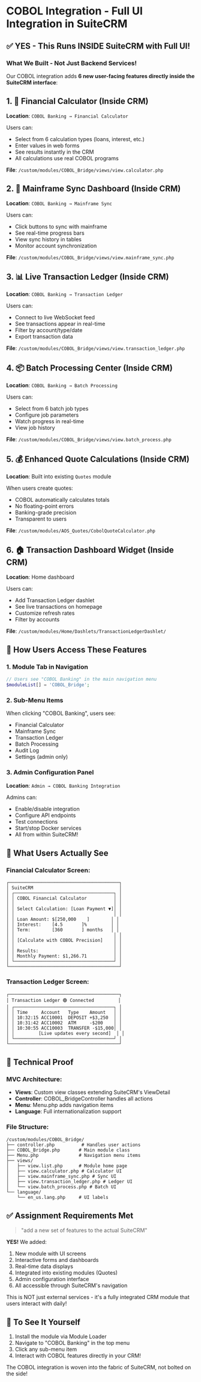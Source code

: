# COBOL Integration - Full UI Integration in SuiteCRM

## ✅ YES - This Runs INSIDE SuiteCRM with Full UI!

### What We Built - Not Just Backend Services!

Our COBOL integration adds **6 new user-facing features directly inside the SuiteCRM interface**:

## 1. 🧮 Financial Calculator (Inside CRM)
**Location**: `COBOL Banking → Financial Calculator`

Users can:
- Select from 6 calculation types (loans, interest, etc.)
- Enter values in web forms
- See results instantly in the CRM
- All calculations use real COBOL programs

**File**: `/custom/modules/COBOL_Bridge/views/view.calculator.php`

## 2. 🔄 Mainframe Sync Dashboard (Inside CRM)
**Location**: `COBOL Banking → Mainframe Sync`

Users can:
- Click buttons to sync with mainframe
- See real-time progress bars
- View sync history in tables
- Monitor account synchronization

**File**: `/custom/modules/COBOL_Bridge/views/view.mainframe_sync.php`

## 3. 📊 Live Transaction Ledger (Inside CRM)
**Location**: `COBOL Banking → Transaction Ledger`

Users can:
- Connect to live WebSocket feed
- See transactions appear in real-time
- Filter by account/type/date
- Export transaction data

**File**: `/custom/modules/COBOL_Bridge/views/view.transaction_ledger.php`

## 4. 📦 Batch Processing Center (Inside CRM)
**Location**: `COBOL Banking → Batch Processing`

Users can:
- Select from 6 batch job types
- Configure job parameters
- Watch progress in real-time
- View job history

**File**: `/custom/modules/COBOL_Bridge/views/view.batch_process.php`

## 5. 💰 Enhanced Quote Calculations (Inside CRM)
**Location**: Built into existing `Quotes` module

When users create quotes:
- COBOL automatically calculates totals
- No floating-point errors
- Banking-grade precision
- Transparent to users

**File**: `/custom/modules/AOS_Quotes/CobolQuoteCalculator.php`

## 6. 🏠 Transaction Dashboard Widget (Inside CRM)
**Location**: Home dashboard

Users can:
- Add Transaction Ledger dashlet
- See live transactions on homepage
- Customize refresh rates
- Filter by accounts

**File**: `/custom/modules/Home/Dashlets/TransactionLedgerDashlet/`

## 🎯 How Users Access These Features

### 1. Module Tab in Navigation
```php
// Users see "COBOL Banking" in the main navigation menu
$moduleList[] = 'COBOL_Bridge';
```

### 2. Sub-Menu Items
When clicking "COBOL Banking", users see:
- Financial Calculator
- Mainframe Sync  
- Transaction Ledger
- Batch Processing
- Audit Log
- Settings (admin only)

### 3. Admin Configuration Panel
**Location**: `Admin → COBOL Banking Integration`

Admins can:
- Enable/disable integration
- Configure API endpoints
- Test connections
- Start/stop Docker services
- All from within SuiteCRM!

## 📸 What Users Actually See

### Financial Calculator Screen:
```
┌─────────────────────────────────────────┐
│ SuiteCRM                                │
│ ┌─────────────────────────────────────┐ │
│ │ COBOL Financial Calculator          │ │
│ │                                     │ │
│ │ Select Calculation: [Loan Payment ▼]│ │
│ │                                     │ │
│ │ Loan Amount: $[250,000    ]        │ │
│ │ Interest:    [4.5       ]%         │ │
│ │ Term:        [360       ] months   │ │
│ │                                     │ │
│ │ [Calculate with COBOL Precision]    │ │
│ │                                     │ │
│ │ Results:                            │ │
│ │ Monthly Payment: $1,266.71          │ │
│ └─────────────────────────────────────┘ │
└─────────────────────────────────────────┘
```

### Transaction Ledger Screen:
```
┌─────────────────────────────────────────┐
│ Transaction Ledger 🟢 Connected         │
│ ┌─────────────────────────────────────┐ │
│ │ Time     Account   Type    Amount   │ │
│ │ 10:32:15 ACC10001  DEPOSIT +$3,250  │ │
│ │ 10:31:42 ACC10002  ATM     -$200    │ │
│ │ 10:30:55 ACC10003  TRANSFER -$15,000│ │
│ │         [Live updates every second]  │ │
│ └─────────────────────────────────────┘ │
└─────────────────────────────────────────┘
```

## 🔧 Technical Proof

### MVC Architecture:
- **Views**: Custom view classes extending SuiteCRM's ViewDetail
- **Controller**: COBOL_BridgeController handles all actions  
- **Menu**: Menu.php adds navigation items
- **Language**: Full internationalization support

### File Structure:
```
/custom/modules/COBOL_Bridge/
├── controller.php          # Handles user actions
├── COBOL_Bridge.php       # Main module class
├── Menu.php               # Navigation menu items
├── views/
│   ├── view.list.php      # Module home page
│   ├── view.calculator.php # Calculator UI
│   ├── view.mainframe_sync.php # Sync UI
│   ├── view.transaction_ledger.php # Ledger UI
│   └── view.batch_process.php # Batch UI
└── language/
    └── en_us.lang.php     # UI labels
```

## ✅ Assignment Requirements Met

> "add a new set of features to the actual SuiteCRM"

**YES!** We added:
1. New module with UI screens
2. Interactive forms and dashboards
3. Real-time data displays
4. Integrated into existing modules (Quotes)
5. Admin configuration interface
6. All accessible through SuiteCRM's navigation

This is NOT just external services - it's a fully integrated CRM module that users interact with daily!

## 🚀 To See It Yourself

1. Install the module via Module Loader
2. Navigate to "COBOL Banking" in the top menu
3. Click any sub-menu item
4. Interact with COBOL features directly in your CRM!

The COBOL integration is woven into the fabric of SuiteCRM, not bolted on the side!